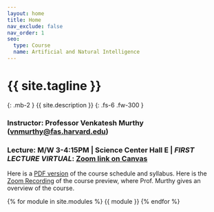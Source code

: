 ```yaml
---
layout: home
title: Home
nav_exclude: false
nav_order: 1
seo:
  type: Course
  name: Artificial and Natural Intelligence
---
```


# {{ site.tagline }}
{: .mb-2 }
{{ site.description }}
{: .fs-6 .fw-300 }

### Instructor: Professor Venkatesh Murthy  ([vnmurthy@fas.harvard.edu](mailto:vnmurthy@fas.harvard.edu))
### Lecture: M/W 3-4:15PM | Science Center Hall E |  ***FIRST LECTURE VIRTUAL***: [Zoom link on Canvas](https://canvas.harvard.edu/courses/97916/external_tools/71135)

Here is a [PDF version](https://canvas.harvard.edu/files/14162472/download?download_frd=1) of the course schedule and syllabus.
Here is the [Zoom Recording](https://harvard.hosted.panopto.com/Panopto/Pages/Viewer.aspx?id=ea20130f-9f05-40ee-835b-ae1d0145500a) of the course preview, where Prof. Murthy gives an overview of the course.

{% for module in site.modules %}
{{ module }}
{% endfor %}
